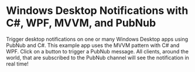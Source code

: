 # Windows Desktop Notifications with C#, WPF, MVVM, and PubNub

Trigger desktop notifications on one or many Windows Desktop apps using PubNub and C#. This example app uses the MVVM pattern with C# and WPF. Click on a button to trigger a PubNub message. All clients, around the world, that are subscribed to the PubNub channel will see the notification in real time!

